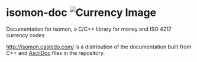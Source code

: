 isomon-doc ![Currency Image](http://isomon.castedo.com/resources/currency_exchange.png)
==========

Documentation for isomon, a C/C++ library for money and ISO 4217 currency codes

http://isomon.castedo.com/ is a distribution of the documentation built from C++ and [AsciiDoc](http://www.methods.co.nz/asciidoc/) files in the repository.

